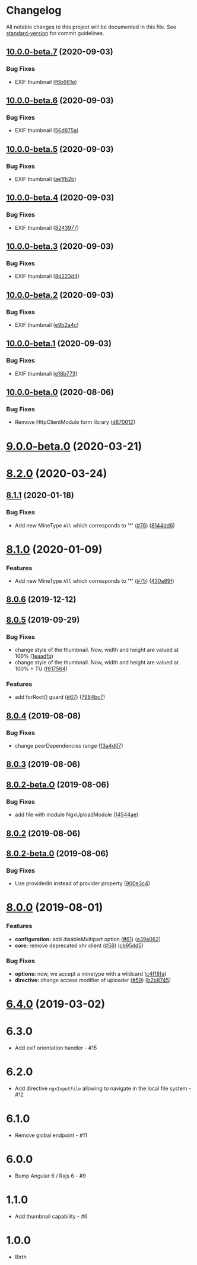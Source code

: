 # Changelog

All notable changes to this project will be documented in this file. See [standard-version](https://github.com/conventional-changelog/standard-version) for commit guidelines.

## [10.0.0-beta.7](https://github.com/wKoza/ngx-upload/compare/v10.0.0-beta.6...v10.0.0-beta.7) (2020-09-03)


### Bug Fixes

* EXIF thumbnail ([f6b661e](https://github.com/wKoza/ngx-upload/commit/f6b661ebc688bf237964fb8f7648cbde90c28c05))

## [10.0.0-beta.6](https://github.com/wKoza/ngx-upload/compare/v10.0.0-beta.5...v10.0.0-beta.6) (2020-09-03)


### Bug Fixes

* EXIF thumbnail ([56d875a](https://github.com/wKoza/ngx-upload/commit/56d875a2a6d1d59bd641057127b4a4d95c8bc9de))

## [10.0.0-beta.5](https://github.com/wKoza/ngx-upload/compare/v10.0.0-beta.4...v10.0.0-beta.5) (2020-09-03)


### Bug Fixes

* EXIF thumbnail ([ae1fb2b](https://github.com/wKoza/ngx-upload/commit/ae1fb2beb3527fe134760eb59ddf134d0959f21f))

## [10.0.0-beta.4](https://github.com/wKoza/ngx-upload/compare/v10.0.0-beta.3...v10.0.0-beta.4) (2020-09-03)


### Bug Fixes

* EXIF thumbnail ([8243977](https://github.com/wKoza/ngx-upload/commit/82439777b8063ca44b4c1424182a7878bd8b270c))

## [10.0.0-beta.3](https://github.com/wKoza/ngx-upload/compare/v10.0.0-beta.2...v10.0.0-beta.3) (2020-09-03)


### Bug Fixes

* EXIF thumbnail ([8d223d4](https://github.com/wKoza/ngx-upload/commit/8d223d4e72ca331035c05ad47586d60b1b40675b))

## [10.0.0-beta.2](https://github.com/wKoza/ngx-upload/compare/v10.0.0-beta.1...v10.0.0-beta.2) (2020-09-03)


### Bug Fixes

* EXIF thumbnail ([e9b2a4c](https://github.com/wKoza/ngx-upload/commit/e9b2a4c07718c6a5525969080d9b92630c55e5f6))

## [10.0.0-beta.1](https://github.com/wKoza/ngx-upload/compare/v10.0.0-beta.0...v10.0.0-beta.1) (2020-09-03)


### Bug Fixes

* EXIF thumbnail ([e18b773](https://github.com/wKoza/ngx-upload/commit/e18b7733aa13947bbb297e837f8df6559f5c4528))

## [10.0.0-beta.0](https://github.com/wKoza/ngx-upload/compare/v8.2.0...v10.0.0-beta.0) (2020-08-06)


### Bug Fixes

* Remove HttpClientModule form library ([d870612](https://github.com/wKoza/ngx-upload/commit/d87061261db4687748e8bea37e682bf45f658995))

<a name="9.0.0-beta.0"></a>
# [9.0.0-beta.0](https://github.com/wKoza/ngx-upload/compare/v8.1.1...v9.0.0-beta.0) (2020-03-21)

<a name="8.2.0"></a>
# [8.2.0](https://github.com/wKoza/ngx-upload/compare/v8.1.1...v8.2.0) (2020-03-24)


<a name="8.1.1"></a>
## [8.1.1](https://github.com/wKoza/ngx-upload/compare/v8.1.0...v8.1.1) (2020-01-18)


### Bug Fixes

* Add new MineType `All` which corresponds to '*' ([#76](https://github.com/wKoza/ngx-upload/issues/76)) ([8144dd6](https://github.com/wKoza/ngx-upload/commit/8144dd6))



<a name="8.1.0"></a>
# [8.1.0](https://github.com/wKoza/ngx-upload/compare/v8.0.6...v8.1.0) (2020-01-09)


### Features

* Add new MineType `All` which corresponds to '*' ([#75](https://github.com/wKoza/ngx-upload/issues/75)) ([430a89f](https://github.com/wKoza/ngx-upload/commit/430a89f))



<a name="8.0.6"></a>
## [8.0.6](https://github.com/wKoza/ngx-upload/compare/v8.0.5...v8.0.6) (2019-12-12)



<a name="8.0.5"></a>
## [8.0.5](https://github.com/wKoza/ngx-upload/compare/v8.0.4...v8.0.5) (2019-09-29)


### Bug Fixes

* change style of the thumbnail. Now, width and height are valued at 100% ([1eaadfb](https://github.com/wKoza/ngx-upload/commit/1eaadfb))
* change style of the thumbnail. Now, width and height are valued at 100% + TU ([f617564](https://github.com/wKoza/ngx-upload/commit/f617564))


### Features

* add forRoot() guard ([#67](https://github.com/wKoza/ngx-upload/issues/67)) ([7984bc7](https://github.com/wKoza/ngx-upload/commit/7984bc7))



<a name="8.0.4"></a>
## [8.0.4](https://github.com/wKoza/ngx-upload/compare/v8.0.3...v8.0.4) (2019-08-08)


### Bug Fixes

* change peerDependencies range ([13a4d07](https://github.com/wKoza/ngx-upload/commit/13a4d07))



<a name="8.0.3"></a>
## [8.0.3](https://github.com/wKoza/ngx-upload/compare/v8.0.2...v8.0.3) (2019-08-06)



<a name="8.0.2-beta.O"></a>
## [8.0.2-beta.O](https://github.com/wKoza/ngx-upload/compare/v8.0.2...v8.0.2-beta.O) (2019-08-06)


### Bug Fixes

* add file with module NgxUploadModule ([14544ae](https://github.com/wKoza/ngx-upload/commit/14544ae))



<a name="8.0.2"></a>
## [8.0.2](https://github.com/wKoza/ngx-upload/compare/v8.0.2-beta.0...v8.0.2) (2019-08-06)



<a name="8.0.2-beta.0"></a>
## [8.0.2-beta.0](https://github.com/wKoza/ngx-upload/compare/v8.0.1...v8.0.2-beta.0) (2019-08-06)


### Bug Fixes

* Use providedIn instead of provider property ([900e3c4](https://github.com/wKoza/ngx-upload/commit/900e3c4))



<a name="8.0.0"></a>
# [8.0.0](https://github.com/wKoza/ngx-upload/compare/v8.0.0-beta.4...v8.0.0) (2019-08-01)


### Features

* **configuration:** add disableMultipart option ([#61](https://github.com/wKoza/ngx-upload/issues/61)) ([a39a062](https://github.com/wKoza/ngx-upload/commit/a39a062))
* **core:** remove deprecated xhr client ([#58](https://github.com/wKoza/ngx-upload/issues/58)) ([cb95dd5](https://github.com/wKoza/ngx-upload/commit/cb95dd5))

### Bug Fixes

* **options:** now, we accept a minetype with a wildcard ([c4f18fa](https://github.com/wKoza/ngx-upload/commit/c4f18fa))
* **directive:** change access modifier of uploader ([#59](https://github.com/wKoza/ngx-upload/issues/59)) ([b2b8745](https://github.com/wKoza/ngx-upload/commit/b2b8745))

<a name="6.4.0"></a>
# [6.4.0](https://github.com/wKoza/ngx-upload/compare/v6.3.0...v6.4.0) (2019-03-02)


# 6.3.0

* Add exif orientation handler - #15

# 6.2.0

* Add directive `ngxInputFile` allowing to navigate in the local file system - #12

# 6.1.0

* Remove global endpoint - #11

# 6.0.0

* Bump Angular 6 / Rxjs 6 - #9

# 1.1.0

* Add thumbnail capability - #6

# 1.0.0

* Birth
